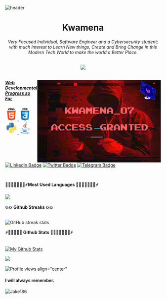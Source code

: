 ![header](https://capsule-render.vercel.app/api?type=wave&color=gradient&height=300&section=header&text=LEARNING%20MODE%20&fontSize=80&animation=fadeIn&fontAlignY=26&desc=Everyone%20Is%20A%20Proponent%20Of%20Strong%20Encryption%20-%20Dorithy%20Denning!&descAlignY=45&descAlign=50)
<h1 align="center" <b>     Kwamena  </h1>

<!--<h2 align="center"> Last Seen :watch: Thursday, October 13, 11:09 AM UTC </h2> -->

<h6 align="center"> Very Focused Individual, Software Engineer and a Cybersecurity student; with much interest to Learn New things, Create and Bring Change in this Modern Tech World to make the world a Better Place. </h6>

<p align="center">
  <a href="https://github.com/DenverCoder1/readme-typing-svg"><img src="https://readme-typing-svg.herokuapp.com/?lines=%20When%20I%20Realize%20that,%20I%20Learn;Like%20Gandhi%20said,;%20Learn%20as%20If%20you%20Will%20live%20forever,;and%20Live%20as%20if%20it%20is%20your%20last%20day;%20No%20Great%20Man,;%20has%20Changed%20the%20Course%20of%20History;%20Without%20being%20pushed%20to%20the%20limits;%20OF%20HIS%20POTENTIAL.&font=Fira%20Code&center=true&width=440&height=45&color=white&vCenter=true&size=22">
</p>
	

<img align="right" alt="GIF" src="./access_granted.gif" width="400" />

##


##### Web Developmental Progress so Far
<code><img src="https://raw.githubusercontent.com/devicons/devicon/master/icons/html5/html5-original-wordmark.svg" alt="html5" width="40"/></code>
<code><img src="https://raw.githubusercontent.com/devicons/devicon/master/icons/css3/css3-original-wordmark.svg" alt="css3" width="40"/></code>
<code><img src="https://raw.githubusercontent.com/devicons/devicon/master/icons/python/python-original.svg" alt="python" width="40"/></code>
<code><img src="https://raw.githubusercontent.com/devicons/devicon/master/icons/java/java-original.svg" alt="javafx" width="40"/></code>
<!-- <code><img src="https://raw.githubusercontent.com/devicons/devicon/master/icons/mysql/mysql-original.svg" alt="mysql" width="40"/></code> -->
 


[![Linkedin Badge](https://img.shields.io/badge/-LinkedIn-0e76a8?style=flat-square&logo=Linkedin&logoColor=white)](https://www.linkedin.com/in/jacob-ato-kwamena-aidoo)
[![Twitter Badge](https://img.shields.io/badge/-Twitter-00acee?style=flat-square&logo=Twitter&logoColor=white)](https://twitter.com/jacob_aidoo_1)
[![Telegram Badge](https://img.shields.io/badge/-Telegram-0088cc?style=flat-square&logo=Telegram&logoColor=white)](https://t.me/KWAMENA_11)
   
   


	
	

<br /> <summary><b> 👨🏾‍💻🌈👨🏾‍💻⚡Most Used Languages 👨🏾‍💻🌈👨🏾‍💻⚡</b></summary> <br />
	 <img src = "https://github-readme-stats.vercel.app/api/top-langs/?username=Jake186&layout=compact&hide=Brainfuck&theme=tokyonight&hide_border=true&line_height=27&line_width=27"> <br>
  <summary><b> 💥💥 Github Streaks 💥💥</b></summary>
  <br />
  
  ![GitHub streak stats](https://github-readme-streak-stats.herokuapp.com/?user=Jake186&theme=radical)  
	
   
  <summary><b> ⚡👨🏾‍💻🌈👨 Github Stats 👨🏾‍💻🌈👨🏾‍💻⚡ </b></summary>

  <br />  
  
[![My Github Stats](https://github-readme-stats.vercel.app/api?username=Jake186&theme=radical)](https://github.com/Jake186/github-readme-stats)
	
	
<img src="https://activity-graph.herokuapp.com/graph?username=Jake186&bg_color=radical&color=E32D39&line=DD0000&point=ffffff&area=true&hide_border=false"/>
<br/>
</details>
  


												             
![Profile views align="center"](https://gpvc.arturio.dev/Jake186)                      
<h4> I will always remember. </h4>
					      
![Jake186](https://raw.githubusercontent.com/Trilokia/Trilokia/379277808c61ef204768a61bbc5d25bc7798ccf1/bottom_header.svg)
<!--
![footer](https://capsule-render.vercel.app/api?type=wave&color=gradient&height=200&section=footer&desc=I%20will%20Always%20remember%20&fontSize=80&animation=fadeIn&fontAlignY=26&descAlignY=95&descAlign=87) -->

